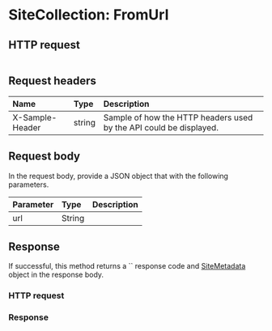 # SiteCollection: FromUrl


## HTTP request
```http

```
## Request headers
| Name       | Type | Description|
|:-----------|:------|:----------|
| X-Sample-Header  | string  | Sample of how the HTTP headers used by the API could be displayed.|

## Request body
In the request body, provide a JSON object that with the following parameters.

| Parameter	   | Type	|Description|
|:---------------|:--------|:-----------|
|url|String||

## Response
If successful, this method returns a `` response code and [SiteMetadata](../resources/sitemetadata.md) object in the response body.
### HTTP request
### Response
